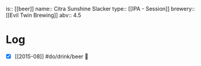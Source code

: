 is:: [[beer]]
name:: Citra Sunshine Slacker
type:: [[IPA - Session]]
brewery:: [[Evil Twin Brewing]]
abv:: 4.5

# Log
- [x] [[2015-08]] #do/drink/beer 🤞
